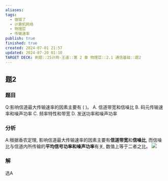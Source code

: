 ```yaml
---
aliases: 
tags:
  - 做错了
  - 计算机网络
  - 物理层
  - 传输速率
publish: true
finished: true
created: 2024-07-01 21:57
updated: 2024-07-20 01:10
TARGET DECK: 刷题::25计网-王道::第 2 章 物理层::2.1 通信基础::题2
---
```


## 题2
### 题目
Q:影响信道最大传输速率的因素主要有 ( )。
A. 信道带宽和信噪比 B. 码元传输速率和噪声功率
C. 频率特性和带宽 D. 发送功率和噪声功率
### 分析
A:根据香农定理, 影响信道最大传输速率的因素主要有**信道带宽**和**信噪比**, 而信噪比与信道内所传输的**平均信号功率和噪声功率**有关, 数值上等于二者之比。
![](https://img.hwenyi.live/202407200111356.webp)


### 解
选A